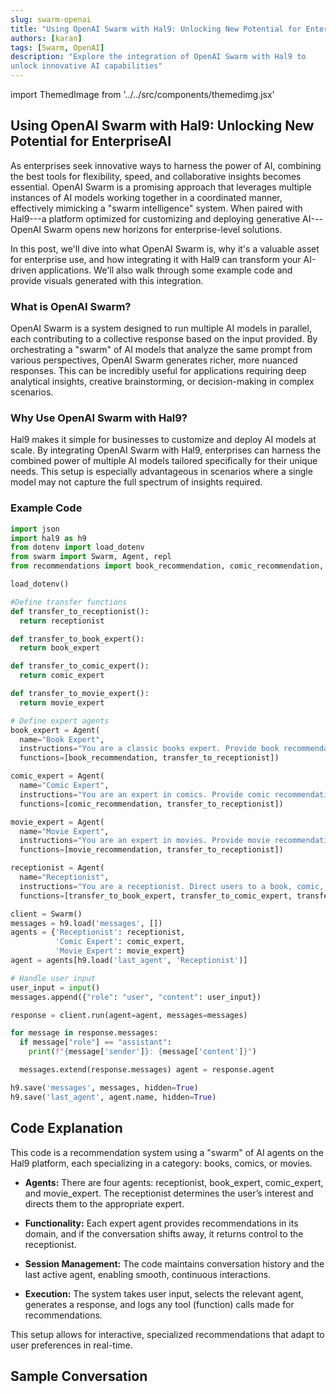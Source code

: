 ```yaml
--- 
slug: swarm-openai
title: "Using OpenAI Swarm with Hal9: Unlocking New Potential for Enterprise AI"
authors: [karan] 
tags: [Swarm, OpenAI]
description: "Explore the integration of OpenAI Swarm with Hal9 to
unlock innovative AI capabilities" 
---
```


<head>
  <meta property="og:image" content="blog-movie-recommendations-light.png" />
</head>

import ThemedImage from '../../src/components/themedimg.jsx'

## Using OpenAI Swarm with Hal9: Unlocking New Potential for EnterpriseAI

As enterprises seek innovative ways to harness the power of AI,
combining the best tools for flexibility, speed, and collaborative
insights becomes essential. OpenAI Swarm is a promising approach that
leverages multiple instances of AI models working together in a
coordinated manner, effectively mimicking a "swarm intelligence"
system. When paired with Hal9---a platform optimized for customizing and
deploying generative AI---OpenAI Swarm opens new horizons for
enterprise-level solutions.

In this post, we'll dive into what OpenAI Swarm is, why it's a valuable
asset for enterprise use, and how integrating it with Hal9 can transform
your AI-driven applications. We'll also walk through some example code
and provide visuals generated with this integration.

### What is OpenAI Swarm?

OpenAI Swarm is a system designed to run multiple AI models in parallel,
each contributing to a collective response based on the input provided.
By orchestrating a "swarm" of AI models that analyze the same prompt
from various perspectives, OpenAI Swarm generates richer, more nuanced
responses. This can be incredibly useful for applications requiring deep
analytical insights, creative brainstorming, or decision-making in
complex scenarios.

### Why Use OpenAI Swarm with Hal9?

Hal9 makes it simple for businesses to customize and deploy AI models at
scale. By integrating OpenAI Swarm with Hal9, enterprises can harness
the combined power of multiple AI models tailored specifically for their
unique needs. This setup is especially advantageous in scenarios where a
single model may not capture the full spectrum of insights required.

### Example Code

```python 
import json
import hal9 as h9
from dotenv import load_dotenv
from swarm import Swarm, Agent, repl 
from recommendations import book_recommendation, comic_recommendation, movie_recommendation

load_dotenv()

#Define transfer functions 
def transfer_to_receptionist(): 
  return receptionist

def transfer_to_book_expert(): 
  return book_expert

def transfer_to_comic_expert(): 
  return comic_expert

def transfer_to_movie_expert(): 
  return movie_expert

# Define expert agents 
book_expert = Agent(
  name="Book Expert", 
  instructions="You are a classic books expert. Provide book recommendations. If the conversation drifts away, return to the receptionist.", 
  functions=[book_recommendation, transfer_to_receptionist])

comic_expert = Agent(
  name="Comic Expert", 
  instructions="You are an expert in comics. Provide comic recommendations. If the conversation drifts away, return to the receptionist.", 
  functions=[comic_recommendation, transfer_to_receptionist])

movie_expert = Agent(
  name="Movie Expert", 
  instructions="You are an expert in movies. Provide movie recommendations. If the conversation drifts away, return to the receptionist.",
  functions=[movie_recommendation, transfer_to_receptionist])

receptionist = Agent(
  name="Receptionist", 
  instructions="You are a receptionist. Direct users to a book, comic, or movie expert based on their input.", 
  functions=[transfer_to_book_expert, transfer_to_comic_expert, transfer_to_movie_expert])

client = Swarm() 
messages = h9.load('messages', []) 
agents = {'Receptionist': receptionist, 
          'Comic Expert': comic_expert, 
          'Movie Expert': movie_expert} 
agent = agents[h9.load('last_agent', 'Receptionist')]

# Handle user input 
user_input = input() 
messages.append({"role": "user", "content": user_input})

response = client.run(agent=agent, messages=messages)

for message in response.messages: 
  if message["role"] == "assistant": 
    print(f"{message['sender']}: {message['content']}")

  messages.extend(response.messages) agent = response.agent

h9.save('messages', messages, hidden=True) 
h9.save('last_agent', agent.name, hidden=True)
```

## Code Explanation

This code is a recommendation system using a "swarm" of AI agents on the Hal9 platform, each specializing in a category: books, comics, or movies.

- **Agents:** There are four agents: receptionist, book_expert, comic_expert, and movie_expert. The receptionist determines the user’s interest and directs them to the appropriate expert.

- **Functionality:** Each expert agent provides recommendations in its domain, and if the conversation shifts away, it returns control to the receptionist.

- **Session Management:** The code maintains conversation history and the last active agent, enabling smooth, continuous interactions.

- **Execution:** The system takes user input, selects the relevant agent, generates a response, and logs any tool (function) calls made for recommendations.

This setup allows for interactive, specialized recommendations that adapt to user preferences in real-time.

## Sample Conversation
<center><a href="https://hal9.com/demos/swarm"><ThemedImage src="blog-movie-recommendations"/></a></center>
